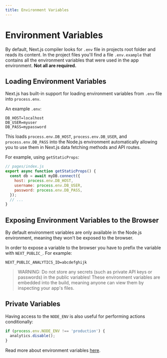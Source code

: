 ```yaml
---
title: Environment Variables
---
```


# Environment Variables

By default, Next.js compiler looks for `.env` file in projects root folder and reads
its content. In the project files you'll find a file `.env.example` that contains all the
environment variables that were used in the app environment. **Not all are required.**

## Loading Environment Variables

Next.js has built-in support for loading environment variables from `.env` file into `process.env`.

An example `.env`:

```shell
DB_HOST=localhost
DB_USER=myuser
DB_PASS=mypassword
```

This loads `process.env.DB_HOST`, `process.env.DB_USER`, and `process.env.DB_PASS` into the Node.js 
environment automatically allowing you to use them in Next.js data fetching methods and API routes.

For example, using `getStaticProps`:

```jsx
// pages/index.js
export async function getStaticProps() {
  const db = await myDB.connect({
    host: process.env.DB_HOST,
    username: process.env.DB_USER,
    password: process.env.DB_PASS,
  });
  // ...
}
```

## Exposing Environment Variables to the Browser

By default environment variables are only available in the Node.js environment, meaning they won't
be exposed to the browser.

In order to expose a variable to the browser you have to prefix the variable with `NEXT_PUBLIC_`. 
For example:

```shell
NEXT_PUBLIC_ANALYTICS_ID=abcdefghijk
```

> WARNING: Do not store any secrets (such as private API keys or passwords) in the public variables!
> These environment variables are embedded into the build, meaning anyone can view them by 
> inspecting your app's files.

## Private Variables

Having access to the `NODE_ENV` is also useful for performing actions conditionally:

```js
if (process.env.NODE_ENV !== 'production') {
  analytics.disable();
}
```

Read more about environment
variables [here](https://create-react-app.dev/docs/adding-custom-environment-variables).
